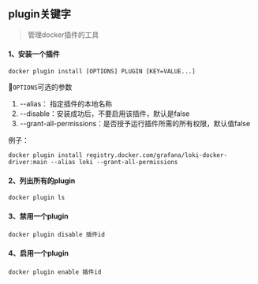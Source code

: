 ## plugin关键字

> 管理docker插件的工具



#### 1、安装一个插件

```shell
docker plugin install [OPTIONS] PLUGIN [KEY=VALUE...]
```

`OPTIONS`可选的参数

1. --alias： 指定插件的本地名称
2. --disable：安装成功后，不要启用该插件，默认是false
3. --grant-all-permissions：是否授予运行插件所需的所有权限，默认值false

例子：

```shell
docker plugin install registry.docker.com/grafana/loki-docker-driver:main --alias loki --grant-all-permissions
```



#### 2、列出所有的plugin

```shell
docker plugin ls
```



#### 3、禁用一个plugin

```shell
docker plugin disable 插件id
```



#### 4、启用一个plugin

```shell
docker plugin enable 插件id
```

